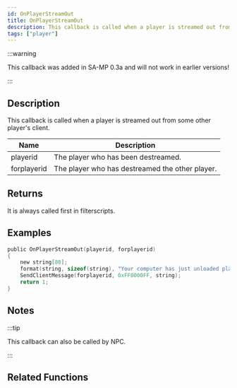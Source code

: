 ```yaml
---
id: OnPlayerStreamOut
title: OnPlayerStreamOut
description: This callback is called when a player is streamed out from some other player's client.
tags: ["player"]
---
```


<TagLinks />

:::warning

This callback was added in SA-MP 0.3a and will not work in earlier versions!

:::

## Description

This callback is called when a player is streamed out from some other player's client.

| Name        | Description                                     |
| ----------- | ----------------------------------------------- |
| playerid    | The player who has been destreamed.             |
| forplayerid | The player who has destreamed the other player. |

## Returns

It is always called first in filterscripts.

## Examples

```c
public OnPlayerStreamOut(playerid, forplayerid)
{
    new string[80];
    format(string, sizeof(string), "Your computer has just unloaded player ID %d", playerid);
    SendClientMessage(forplayerid, 0xFF0000FF, string);
    return 1;
}
```

## Notes

:::tip

This callback can also be called by NPC.

:::

## Related Functions
